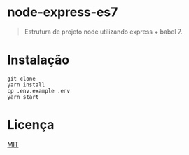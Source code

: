 # node-express-es7
> Estrutura de projeto node utilizando express + babel 7.
# Instalação
    git clone
    yarn install
    cp .env.example .env
    yarn start
 # Licença
 [MIT](https://opensource.org/licenses/MIT)

